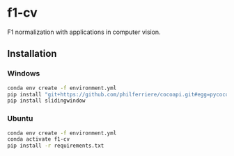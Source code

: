 # f1-cv
F1 normalization with applications in computer vision.

## Installation

### Windows

```bash
conda env create -f environment.yml
pip install "git+https://github.com/philferriere/cocoapi.git#egg=pycocotools&subdirectory=PythonAPI"
pip install slidingwindow
```

### Ubuntu

```bash
conda env create -f environment.yml
conda activate f1-cv
pip install -r requirements.txt
```
